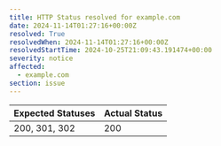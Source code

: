 ```yaml
---
title: HTTP Status resolved for example.com
date: 2024-11-14T01:27:16+00:00Z
resolved: True
resolvedWhen: 2024-11-14T01:27:16+00:00Z
resolvedStartTime: 2024-10-25T21:09:43.191474+00:00
severity: notice
affected:
  - example.com
section: issue
---
```


| Expected Statuses | Actual Status  |
|-------------------|----------------|
| 200, 301, 302 | 200 |
